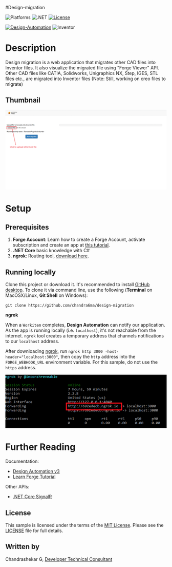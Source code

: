 #Design-migration

![Platforms](https://img.shields.io/badge/platform-Windows|MacOS-lightgray.svg)
![.NET](https://img.shields.io/badge/.NET%20Core-3.1-blue.svg)
[![License](http://img.shields.io/:license-MIT-blue.svg)](http://opensource.org/licenses/MIT)

[![Design-Automation](https://img.shields.io/badge/Design%20Automation-v3-green.svg)](http://developer.autodesk.com/)
![Inventor](https://img.shields.io/badge/Inventor-2021-yellow.svg)

# Description

Design migration is a web application that migrates other CAD files into Inventor files. It also visualize the migrated file using "Forge Viewer" API. Other CAD files like CATIA, Solidworks, Unigraphics NX, Step, IGES, STL files etc., are migrated into Inventor files (Note: Still, working on creo files to migrate)

## Thumbnail

![thumbnail](thumbnail.gif)

# Setup

## Prerequisites

1. **Forge Account**: Learn how to create a Forge Account, activate subscription and create an app at [this tutorial](http://learnforge.autodesk.io/#/account/). 
2. **.NET Core** basic knowledge with C#
3. **ngrok**: Routing tool, [download here](https://ngrok.com/). 

## Running locally

Clone this project or download it. It's recommended to install [GitHub desktop](https://desktop.github.com/). To clone it via command line, use the following (**Terminal** on MacOSX/Linux, **Git Shell** on Windows):

    git clone https://github.com/chandra6ma/design-migration
    
**ngrok**

When a `Workitem` completes, **Design Automation** can notify our application. As the app is running locally (i.e. `localhost`), it's not reachable from the internet. `ngrok` tool creates a temporary address that channels notifications to our `localhost` address.

After downloading [ngrok](https://ngrok.com/), run `ngrok http 3000 -host-header="localhost:3000"`, then copy the `http` address into the `FORGE_WEBHOOK_URL` environment variable. For this sample, do not use the `https` address.

![](https://github.com/Autodesk-Forge/learn.forge.designautomation/blob/master/media/webapp/ngrok_setup.png)

# Further Reading

Documentation:

- [Design Automation v3](https://forge.autodesk.com/en/docs/design-automation/v3/developers_guide/overview/)
- [Learn Forge Tutorial](https://learnforge.autodesk.io/#/tutorials/modifymodels)

Other APIs:

- [.NET Core SignalR](https://docs.microsoft.com/en-us/aspnet/core/signalr/introduction?view=aspnetcore-2.2)

## License

This sample is licensed under the terms of the [MIT License](http://opensource.org/licenses/MIT). Please see the [LICENSE](LICENSE) file for full details.

## Written by

Chandrashekar G, [Developer Technical Consultant](http://forge.autodesk.com)

